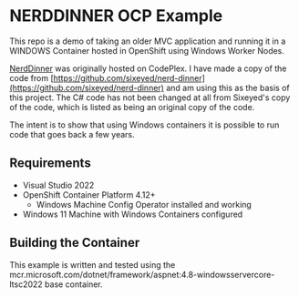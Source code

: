 # NERDDINNER OCP Example

This repo is a demo of taking an older MVC application and running it in a WINDOWS Container hosted in OpenShift using Windows Worker Nodes.

[NerdDinner](https://learn.microsoft.com/en-us/aspnet/mvc/overview/older-versions-1/nerddinner/introducing-the-nerddinner-tutorial) was originally hosted on CodePlex. I have made a copy of the code from [https://github.com/sixeyed/nerd-dinner](https://github.com/sixeyed/nerd-dinner) and am using this as the basis of this project. The C# code has not been changed at all from Sixeyed's copy of the code, which is listed as being an original copy of the code.

The intent is to show that using Windows containers it is possible to run code that goes back a few years.

## Requirements

* Visual Studio 2022
* OpenShift Container Platform 4.12+
	* Windows Machine Config Operator installed and working
* Windows 11 Machine with Windows Containers configured

## Building the Container

This example is written and tested using the mcr.microsoft.com/dotnet/framework/aspnet:4.8-windowsservercore-ltsc2022 base container.
